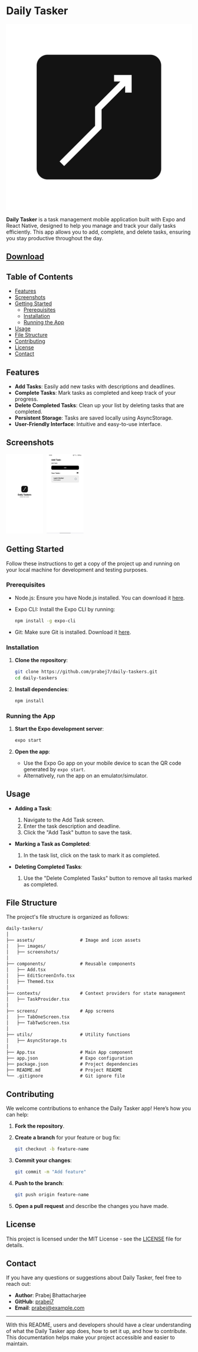 # Daily Tasker

![Daily Tasker Logo](./assets/images/icon.png)

**Daily Tasker** is a task management mobile application built with Expo and React Native, designed to help you manage and track your daily tasks efficiently. This app allows you to add, complete, and delete tasks, ensuring you stay productive throughout the day.

## [Download](https://expo.dev/artifacts/eas/ndko2HoRsaCF4XKVZjnSyg.apk)

## Table of Contents

- [Features](#features)
- [Screenshots](#screenshots)
- [Getting Started](#getting-started)
  - [Prerequisites](#prerequisites)
  - [Installation](#installation)
  - [Running the App](#running-the-app)
- [Usage](#usage)
- [File Structure](#file-structure)
- [Contributing](#contributing)
- [License](#license)
- [Contact](#contact)

## Features

- **Add Tasks**: Easily add new tasks with descriptions and deadlines.
- **Complete Tasks**: Mark tasks as completed and keep track of your progress.
- **Delete Completed Tasks**: Clean up your list by deleting tasks that are completed.
- **Persistent Storage**: Tasks are saved locally using AsyncStorage.
- **User-Friendly Interface**: Intuitive and easy-to-use interface.

## Screenshots

<div style="display: flex; flex-direction: row; gap: 10px;">
  <img src="./assets/images/splash.png" alt="Daily Tasker Logo" style="width: 100px; height: auto;" />
  <img src="./assets/images/screenshot.jpeg" alt="Daily Tasker Screenshot" style="width: 100px; height: auto;" />
</div>

## Getting Started

Follow these instructions to get a copy of the project up and running on your local machine for development and testing purposes.

### Prerequisites

- Node.js: Ensure you have Node.js installed. You can download it [here](https://nodejs.org/).
- Expo CLI: Install the Expo CLI by running:

  ```bash
  npm install -g expo-cli
  ```

- Git: Make sure Git is installed. Download it [here](https://git-scm.com/).

### Installation

1. **Clone the repository**:

   ```bash
   git clone https://github.com/prabej7/daily-taskers.git
   cd daily-taskers
   ```

2. **Install dependencies**:

   ```bash
   npm install
   ```

### Running the App

1. **Start the Expo development server**:

   ```bash
   expo start
   ```

2. **Open the app**:

   - Use the Expo Go app on your mobile device to scan the QR code generated by `expo start`.
   - Alternatively, run the app on an emulator/simulator.

## Usage

- **Adding a Task**:

  1. Navigate to the Add Task screen.
  2. Enter the task description and deadline.
  3. Click the "Add Task" button to save the task.

- **Marking a Task as Completed**:

  1. In the task list, click on the task to mark it as completed.

- **Deleting Completed Tasks**:
  1. Use the "Delete Completed Tasks" button to remove all tasks marked as completed.

## File Structure

The project's file structure is organized as follows:

```
daily-taskers/
│
├── assets/                 # Image and icon assets
│   ├── images/
│   ├── screenshots/
│
├── components/             # Reusable components
│   ├── Add.tsx
│   ├── EditScreenInfo.tsx
│   ├── Themed.tsx
│
├── contexts/               # Context providers for state management
│   ├── TaskProvider.tsx
│
├── screens/                # App screens
│   ├── TabOneScreen.tsx
│   ├── TabTwoScreen.tsx
│
├── utils/                  # Utility functions
│   ├── AsyncStorage.ts
│
├── App.tsx                 # Main App component
├── app.json                # Expo configuration
├── package.json            # Project dependencies
├── README.md               # Project README
└── .gitignore              # Git ignore file
```

## Contributing

We welcome contributions to enhance the Daily Tasker app! Here’s how you can help:

1. **Fork the repository**.
2. **Create a branch** for your feature or bug fix:

   ```bash
   git checkout -b feature-name
   ```

3. **Commit your changes**:

   ```bash
   git commit -m "Add feature"
   ```

4. **Push to the branch**:

   ```bash
   git push origin feature-name
   ```

5. **Open a pull request** and describe the changes you have made.

## License

This project is licensed under the MIT License - see the [LICENSE](LICENSE) file for details.

## Contact

If you have any questions or suggestions about Daily Tasker, feel free to reach out:

- **Author**: Prabej Bhattacharjee
- **GitHub**: [prabej7](https://github.com/prabej7)
- **Email**: prabej@example.com

---

With this README, users and developers should have a clear understanding of what the Daily Tasker app does, how to set it up, and how to contribute. This documentation helps make your project accessible and easier to maintain.
